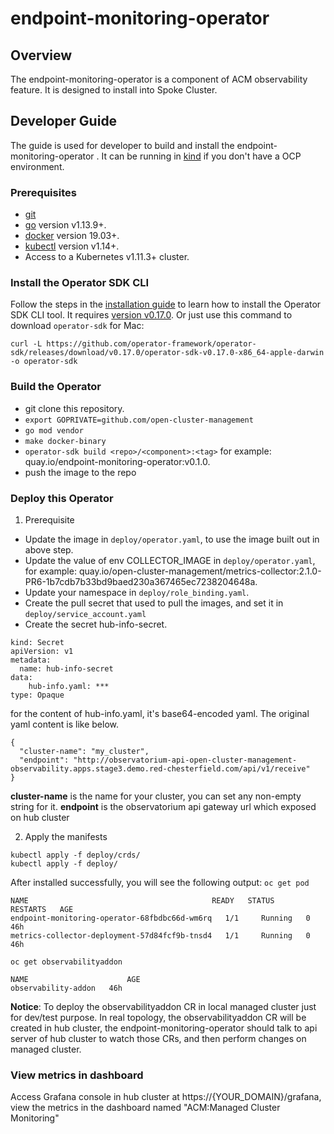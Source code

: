 # endpoint-monitoring-operator

## Overview

The endpoint-monitoring-operator is a component of ACM observability feature. It is designed to install into Spoke Cluster.


## Developer Guide
The guide is used for developer to build and install the endpoint-monitoring-operator . It can be running in [kind][install_kind] if you don't have a OCP environment.

### Prerequisites

- [git][git_tool]
- [go][go_tool] version v1.13.9+.
- [docker][docker_tool] version 19.03+.
- [kubectl][kubectl_tool] version v1.14+.
- Access to a Kubernetes v1.11.3+ cluster.

### Install the Operator SDK CLI

Follow the steps in the [installation guide][install_guide] to learn how to install the Operator SDK CLI tool. It requires [version v0.17.0][operator_sdk_v0.17.0].
Or just use this command to download `operator-sdk` for Mac:
```
curl -L https://github.com/operator-framework/operator-sdk/releases/download/v0.17.0/operator-sdk-v0.17.0-x86_64-apple-darwin -o operator-sdk
```

### Build the Operator

- git clone this repository.
- `export GOPRIVATE=github.com/open-cluster-management`
- `go mod vendor`
- `make docker-binary`
- `operator-sdk build <repo>/<component>:<tag>` for example: quay.io/endpoint-monitoring-operator:v0.1.0.
- push the image to the repo


### Deploy this Operator

1. Prerequisite
- Update the image in `deploy/operator.yaml`, to use the image built out in above step.
- Update the value of env COLLECTOR_IMAGE in `deploy/operator.yaml`, for example: quay.io/open-cluster-management/metrics-collector:2.1.0-PR6-1b7cdb7b33bd9baed230a367465ec7238204648a.
- Update your namespace in `deploy/role_binding.yaml`.
- Create the pull secret that used to pull the images, and set it in `deploy/service_account.yaml`
- Create the secret hub-info-secret.
```
kind: Secret
apiVersion: v1
metadata:
  name: hub-info-secret
data:
    hub-info.yaml: ***
type: Opaque
``` 
for the content of hub-info.yaml, it's base64-encoded yaml. The original yaml content is like below.
```
{
  "cluster-name": "my_cluster",
  "endpoint": "http://observatorium-api-open-cluster-management-observability.apps.stage3.demo.red-chesterfield.com/api/v1/receive"
}
```
**cluster-name** is the name for your cluster, you can set any non-empty string for it. **endpoint** is the observatorium api gateway url which exposed on hub cluster 

2. Apply the manifests
```
kubectl apply -f deploy/crds/
kubectl apply -f deploy/

```
After installed successfully, you will see the following output:
`oc get pod`
```
NAME                                         READY   STATUS    RESTARTS   AGE
endpoint-monitoring-operator-68fbdbc66d-wm6rq   1/1     Running   0          46h
metrics-collector-deployment-57d84fcf9b-tnsd4   1/1     Running   0          46h
```
`oc get observabilityaddon`
```
NAME                      AGE
observability-addon   46h
```
**Notice**: To deploy the observabilityaddon CR in local managed cluster just for dev/test purpose. In real topology, the observabilityaddon CR will be created in hub cluster, the endpoint-monitoring-operator should talk to api server of hub cluster to watch those CRs, and then perform changes on managed cluster. 

### View metrics in dashboard
Access Grafana console in hub cluster at https://{YOUR_DOMAIN}/grafana, view the metrics in the dashboard named "ACM:Managed Cluster Monitoring"


[install_kind]: https://github.com/kubernetes-sigs/kind
[install_guide]: https://github.com/operator-framework/operator-sdk/blob/master/doc/user/install-operator-sdk.md
[git_tool]:https://git-scm.com/downloads
[go_tool]:https://golang.org/dl/
[docker_tool]:https://docs.docker.com/install/
[kubectl_tool]:https://kubernetes.io/docs/tasks/tools/install-kubectl/
[operator_sdk_v0.17.0]:https://github.com/operator-framework/operator-sdk/releases/tag/v0.17.0

